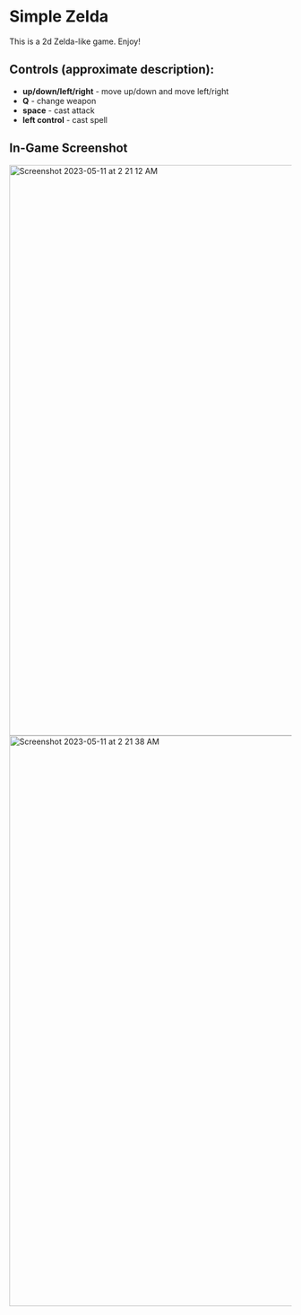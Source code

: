 # Simple Zelda
This is a 2d Zelda-like game. Enjoy!

## Controls (approximate description):
- **up/down/left/right** - move up/down and move left/right
- **Q** - change weapon
- **space** - cast attack
- **left control** - cast spell

## In-Game Screenshot
<img width="1017" alt="Screenshot 2023-05-11 at 2 21 12 AM" src="https://github.com/iamyoungk/simple-zelda/assets/102649466/0c495521-065e-4d9b-a86f-46bd6e290f4a">
<img width="1017" alt="Screenshot 2023-05-11 at 2 21 38 AM" src="https://github.com/iamyoungk/simple-zelda/assets/102649466/fcaefbdc-03b3-4d01-9b8d-9259cc2a6e80">

